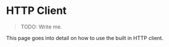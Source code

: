 # HTTP Client

> TODO: Write me.

This page goes into detail on how to use the built in HTTP client.
